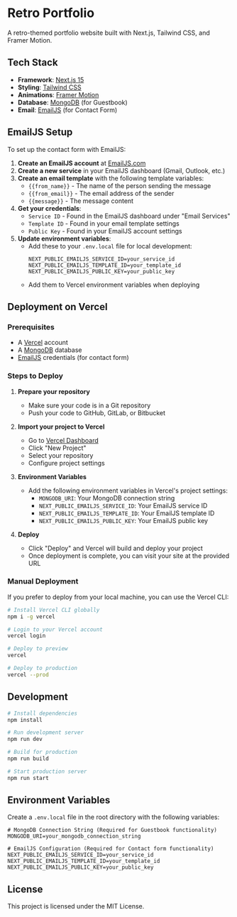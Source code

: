 # Retro Portfolio

A retro-themed portfolio website built with Next.js, Tailwind CSS, and Framer Motion.

## Tech Stack

- **Framework**: [Next.js 15](https://nextjs.org/)
- **Styling**: [Tailwind CSS](https://tailwindcss.com/)
- **Animations**: [Framer Motion](https://www.framer.com/motion/)
- **Database**: [MongoDB](https://www.mongodb.com/) (for Guestbook)
- **Email**: [EmailJS](https://www.emailjs.com/) (for Contact Form)

## EmailJS Setup

To set up the contact form with EmailJS:

1. **Create an EmailJS account** at [EmailJS.com](https://www.emailjs.com/)
2. **Create a new service** in your EmailJS dashboard (Gmail, Outlook, etc.)
3. **Create an email template** with the following template variables:
   - `{{from_name}}` - The name of the person sending the message
   - `{{from_email}}` - The email address of the sender
   - `{{message}}` - The message content
4. **Get your credentials**:
   - `Service ID` - Found in the EmailJS dashboard under "Email Services"
   - `Template ID` - Found in your email template settings
   - `Public Key` - Found in your EmailJS account settings
5. **Update environment variables**:
   - Add these to your `.env.local` file for local development:
     ```
     NEXT_PUBLIC_EMAILJS_SERVICE_ID=your_service_id
     NEXT_PUBLIC_EMAILJS_TEMPLATE_ID=your_template_id
     NEXT_PUBLIC_EMAILJS_PUBLIC_KEY=your_public_key
     ```
   - Add them to Vercel environment variables when deploying

## Deployment on Vercel

### Prerequisites

- A [Vercel](https://vercel.com/) account
- A [MongoDB](https://www.mongodb.com/) database
- [EmailJS](https://www.emailjs.com/) credentials (for contact form)

### Steps to Deploy

1. **Prepare your repository**

   - Make sure your code is in a Git repository
   - Push your code to GitHub, GitLab, or Bitbucket

2. **Import your project to Vercel**

   - Go to [Vercel Dashboard](https://vercel.com/dashboard)
   - Click "New Project"
   - Select your repository
   - Configure project settings

3. **Environment Variables**

   - Add the following environment variables in Vercel's project settings:
     - `MONGODB_URI`: Your MongoDB connection string
     - `NEXT_PUBLIC_EMAILJS_SERVICE_ID`: Your EmailJS service ID
     - `NEXT_PUBLIC_EMAILJS_TEMPLATE_ID`: Your EmailJS template ID
     - `NEXT_PUBLIC_EMAILJS_PUBLIC_KEY`: Your EmailJS public key

4. **Deploy**
   - Click "Deploy" and Vercel will build and deploy your project
   - Once deployment is complete, you can visit your site at the provided URL

### Manual Deployment

If you prefer to deploy from your local machine, you can use the Vercel CLI:

```bash
# Install Vercel CLI globally
npm i -g vercel

# Login to your Vercel account
vercel login

# Deploy to preview
vercel

# Deploy to production
vercel --prod
```

## Development

```bash
# Install dependencies
npm install

# Run development server
npm run dev

# Build for production
npm run build

# Start production server
npm run start
```

## Environment Variables

Create a `.env.local` file in the root directory with the following variables:

```
# MongoDB Connection String (Required for Guestbook functionality)
MONGODB_URI=your_mongodb_connection_string

# EmailJS Configuration (Required for Contact form functionality)
NEXT_PUBLIC_EMAILJS_SERVICE_ID=your_service_id
NEXT_PUBLIC_EMAILJS_TEMPLATE_ID=your_template_id
NEXT_PUBLIC_EMAILJS_PUBLIC_KEY=your_public_key
```

## License

This project is licensed under the MIT License.
